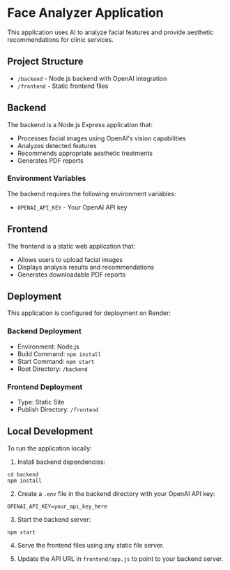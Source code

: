 # Face Analyzer Application

This application uses AI to analyze facial features and provide aesthetic recommendations for clinic services.

## Project Structure

- `/backend` - Node.js backend with OpenAI integration
- `/frontend` - Static frontend files

## Backend

The backend is a Node.js Express application that:
- Processes facial images using OpenAI's vision capabilities
- Analyzes detected features
- Recommends appropriate aesthetic treatments
- Generates PDF reports

### Environment Variables

The backend requires the following environment variables:
- `OPENAI_API_KEY` - Your OpenAI API key

## Frontend

The frontend is a static web application that:
- Allows users to upload facial images
- Displays analysis results and recommendations
- Generates downloadable PDF reports

## Deployment

This application is configured for deployment on Render:

### Backend Deployment
- Environment: Node.js
- Build Command: `npm install`
- Start Command: `npm start`
- Root Directory: `/backend`

### Frontend Deployment
- Type: Static Site
- Publish Directory: `/frontend`

## Local Development

To run the application locally:

1. Install backend dependencies:
```
cd backend
npm install
```

2. Create a `.env` file in the backend directory with your OpenAI API key:
```
OPENAI_API_KEY=your_api_key_here
```

3. Start the backend server:
```
npm start
```

4. Serve the frontend files using any static file server.

5. Update the API URL in `frontend/app.js` to point to your backend server.
